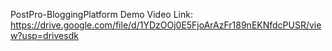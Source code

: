 PostPro-BloggingPlatform Demo Video Link:
https://drive.google.com/file/d/1YDzOOj0E5FjoArAzFr189nEKNfdcPUSR/view?usp=drivesdk
